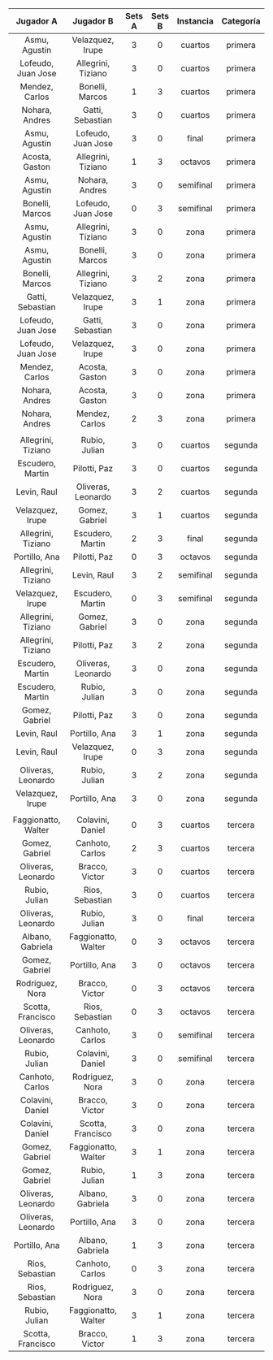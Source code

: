 |      Jugador A      |      Jugador B      |  Sets A  |  Sets B  |  Instancia  |  Categoría  |
|:-------------------:|:-------------------:|:--------:|:--------:|:-----------:|:-----------:|
|    Asmu, Agustin    |  Velazquez, Irupe   |    3     |    0     |   cuartos   |   primera   |
| Lofeudo, Juan Jose  | Allegrini, Tiziano  |    3     |    0     |   cuartos   |   primera   |
|   Mendez, Carlos    |   Bonelli, Marcos   |    1     |    3     |   cuartos   |   primera   |
|   Nohara, Andres    |  Gatti, Sebastian   |    3     |    0     |   cuartos   |   primera   |
|    Asmu, Agustin    | Lofeudo, Juan Jose  |    3     |    0     |    final    |   primera   |
|   Acosta, Gaston    | Allegrini, Tiziano  |    1     |    3     |   octavos   |   primera   |
|    Asmu, Agustin    |   Nohara, Andres    |    3     |    0     |  semifinal  |   primera   |
|   Bonelli, Marcos   | Lofeudo, Juan Jose  |    0     |    3     |  semifinal  |   primera   |
|    Asmu, Agustin    | Allegrini, Tiziano  |    3     |    0     |    zona     |   primera   |
|    Asmu, Agustin    |   Bonelli, Marcos   |    3     |    0     |    zona     |   primera   |
|   Bonelli, Marcos   | Allegrini, Tiziano  |    3     |    2     |    zona     |   primera   |
|  Gatti, Sebastian   |  Velazquez, Irupe   |    3     |    1     |    zona     |   primera   |
| Lofeudo, Juan Jose  |  Gatti, Sebastian   |    3     |    0     |    zona     |   primera   |
| Lofeudo, Juan Jose  |  Velazquez, Irupe   |    3     |    0     |    zona     |   primera   |
|   Mendez, Carlos    |   Acosta, Gaston    |    3     |    0     |    zona     |   primera   |
|   Nohara, Andres    |   Acosta, Gaston    |    3     |    0     |    zona     |   primera   |
|   Nohara, Andres    |   Mendez, Carlos    |    2     |    3     |    zona     |   primera   |
|                     |                     |          |          |             |             |
| Allegrini, Tiziano  |    Rubio, Julian    |    3     |    0     |   cuartos   |   segunda   |
|  Escudero, Martin   |    Pilotti, Paz     |    3     |    0     |   cuartos   |   segunda   |
|     Levin, Raul     | Oliveras, Leonardo  |    3     |    2     |   cuartos   |   segunda   |
|  Velazquez, Irupe   |   Gomez, Gabriel    |    3     |    1     |   cuartos   |   segunda   |
| Allegrini, Tiziano  |  Escudero, Martin   |    2     |    3     |    final    |   segunda   |
|    Portillo, Ana    |    Pilotti, Paz     |    0     |    3     |   octavos   |   segunda   |
| Allegrini, Tiziano  |     Levin, Raul     |    3     |    2     |  semifinal  |   segunda   |
|  Velazquez, Irupe   |  Escudero, Martin   |    0     |    3     |  semifinal  |   segunda   |
| Allegrini, Tiziano  |   Gomez, Gabriel    |    3     |    0     |    zona     |   segunda   |
| Allegrini, Tiziano  |    Pilotti, Paz     |    3     |    2     |    zona     |   segunda   |
|  Escudero, Martin   | Oliveras, Leonardo  |    3     |    0     |    zona     |   segunda   |
|  Escudero, Martin   |    Rubio, Julian    |    3     |    0     |    zona     |   segunda   |
|   Gomez, Gabriel    |    Pilotti, Paz     |    3     |    0     |    zona     |   segunda   |
|     Levin, Raul     |    Portillo, Ana    |    3     |    1     |    zona     |   segunda   |
|     Levin, Raul     |  Velazquez, Irupe   |    0     |    3     |    zona     |   segunda   |
| Oliveras, Leonardo  |    Rubio, Julian    |    3     |    2     |    zona     |   segunda   |
|  Velazquez, Irupe   |    Portillo, Ana    |    3     |    0     |    zona     |   segunda   |
|                     |                     |          |          |             |             |
| Faggionatto, Walter |  Colavini, Daniel   |    0     |    3     |   cuartos   |   tercera   |
|   Gomez, Gabriel    |   Canhoto, Carlos   |    2     |    3     |   cuartos   |   tercera   |
| Oliveras, Leonardo  |   Bracco, Victor    |    3     |    0     |   cuartos   |   tercera   |
|    Rubio, Julian    |   Rios, Sebastian   |    3     |    0     |   cuartos   |   tercera   |
| Oliveras, Leonardo  |    Rubio, Julian    |    3     |    0     |    final    |   tercera   |
|  Albano, Gabriela   | Faggionatto, Walter |    0     |    3     |   octavos   |   tercera   |
|   Gomez, Gabriel    |    Portillo, Ana    |    3     |    0     |   octavos   |   tercera   |
|   Rodriguez, Nora   |   Bracco, Victor    |    0     |    3     |   octavos   |   tercera   |
|  Scotta, Francisco  |   Rios, Sebastian   |    0     |    3     |   octavos   |   tercera   |
| Oliveras, Leonardo  |   Canhoto, Carlos   |    3     |    0     |  semifinal  |   tercera   |
|    Rubio, Julian    |  Colavini, Daniel   |    3     |    0     |  semifinal  |   tercera   |
|   Canhoto, Carlos   |   Rodriguez, Nora   |    3     |    0     |    zona     |   tercera   |
|  Colavini, Daniel   |   Bracco, Victor    |    3     |    0     |    zona     |   tercera   |
|  Colavini, Daniel   |  Scotta, Francisco  |    3     |    0     |    zona     |   tercera   |
|   Gomez, Gabriel    | Faggionatto, Walter |    3     |    1     |    zona     |   tercera   |
|   Gomez, Gabriel    |    Rubio, Julian    |    1     |    3     |    zona     |   tercera   |
| Oliveras, Leonardo  |  Albano, Gabriela   |    3     |    0     |    zona     |   tercera   |
| Oliveras, Leonardo  |    Portillo, Ana    |    3     |    0     |    zona     |   tercera   |
|    Portillo, Ana    |  Albano, Gabriela   |    1     |    3     |    zona     |   tercera   |
|   Rios, Sebastian   |   Canhoto, Carlos   |    0     |    3     |    zona     |   tercera   |
|   Rios, Sebastian   |   Rodriguez, Nora   |    3     |    0     |    zona     |   tercera   |
|    Rubio, Julian    | Faggionatto, Walter |    3     |    1     |    zona     |   tercera   |
|  Scotta, Francisco  |   Bracco, Victor    |    1     |    3     |    zona     |   tercera   |